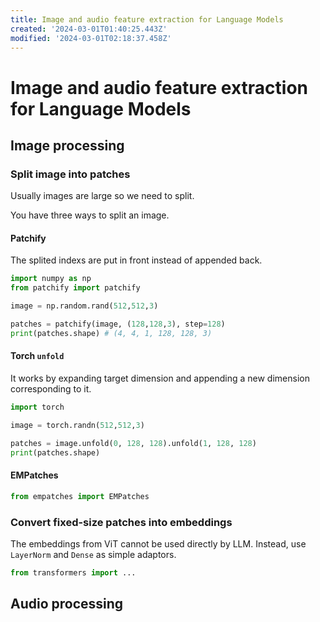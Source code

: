 ```yaml
---
title: Image and audio feature extraction for Language Models
created: '2024-03-01T01:40:25.443Z'
modified: '2024-03-01T02:18:37.458Z'
---
```


# Image and audio feature extraction for Language Models

## Image processing

### Split image into patches

Usually images are large so we need to split.

You have three ways to split an image.

#### Patchify

The splited indexs are put in front instead of appended back.

```python
import numpy as np
from patchify import patchify

image = np.random.rand(512,512,3)

patches = patchify(image, (128,128,3), step=128)
print(patches.shape) # (4, 4, 1, 128, 128, 3)
```

#### Torch `unfold`

It works by expanding target dimension and appending a new dimension corresponding to it.

```python
import torch

image = torch.randn(512,512,3)

patches = image.unfold(0, 128, 128).unfold(1, 128, 128)
print(patches.shape)
```


#### EMPatches

```python
from empatches import EMPatches
```

### Convert fixed-size patches into embeddings

The embeddings from ViT cannot be used directly by LLM. Instead, use `LayerNorm` and `Dense` as simple adaptors.

```python
from transformers import ...
```

## Audio processing

